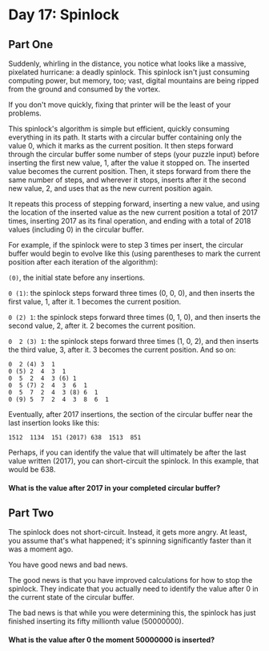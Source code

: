 # Day 17: Spinlock

## Part One
Suddenly, whirling in the distance, you notice what looks like a massive, pixelated hurricane: a deadly spinlock. This spinlock isn't just consuming computing power, but memory, too; vast, digital mountains are being ripped from the ground and consumed by the vortex.

If you don't move quickly, fixing that printer will be the least of your problems.

This spinlock's algorithm is simple but efficient, quickly consuming everything in its path. It starts with a circular buffer containing only the value 0, which it marks as the current position. It then steps forward through the circular buffer some number of steps (your puzzle input) before inserting the first new value, 1, after the value it stopped on. The inserted value becomes the current position. Then, it steps forward from there the same number of steps, and wherever it stops, inserts after it the second new value, 2, and uses that as the new current position again.

It repeats this process of stepping forward, inserting a new value, and using the location of the inserted value as the new current position a total of 2017 times, inserting 2017 as its final operation, and ending with a total of 2018 values (including 0) in the circular buffer.

For example, if the spinlock were to step 3 times per insert, the circular buffer would begin to evolve like this (using parentheses to mark the current position after each iteration of the algorithm):

`(0)`, the initial state before any insertions.

`0 (1)`: the spinlock steps forward three times (0, 0, 0), and then inserts the first value, 1, after it. 1 becomes the current position.

`0 (2) 1`: the spinlock steps forward three times (0, 1, 0), and then inserts the second value, 2, after it. 2 becomes the current position.

`0  2 (3) 1`: the spinlock steps forward three times (1, 0, 2), and then inserts the third value, 3, after it. 3 becomes the current position.
And so on:

```
0  2 (4) 3  1
0 (5) 2  4  3  1
0  5  2  4  3 (6) 1
0  5 (7) 2  4  3  6  1
0  5  7  2  4  3 (8) 6  1
0 (9) 5  7  2  4  3  8  6  1
```
Eventually, after 2017 insertions, the section of the circular buffer near the last insertion looks like this:

`1512  1134  151 (2017) 638  1513  851`

Perhaps, if you can identify the value that will ultimately be after the last value written (2017), you can short-circuit the spinlock. In this example, that would be 638.

#### What is the value after 2017 in your completed circular buffer?

## Part Two
The spinlock does not short-circuit. Instead, it gets more angry. At least, you assume that's what happened; it's spinning significantly faster than it was a moment ago.

You have good news and bad news.

The good news is that you have improved calculations for how to stop the spinlock. They indicate that you actually need to identify the value after 0 in the current state of the circular buffer.

The bad news is that while you were determining this, the spinlock has just finished inserting its fifty millionth value (50000000).

#### What is the value after 0 the moment 50000000 is inserted?
